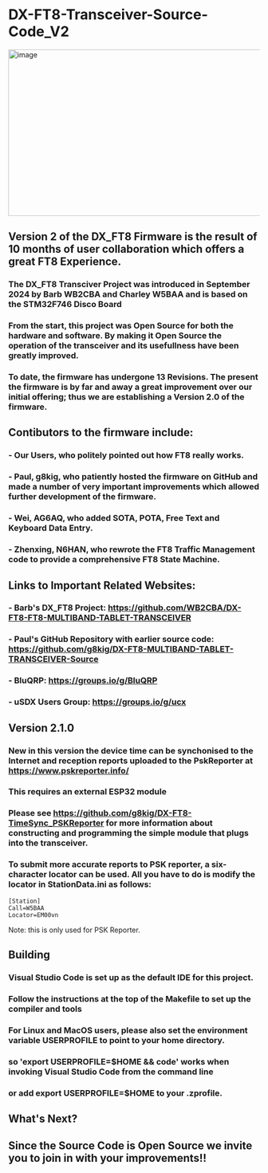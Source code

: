 # DX-FT8-Transceiver-Source-Code_V2

<img width="1050" height="334" alt="image" src="https://github.com/user-attachments/assets/7413b20f-af99-4005-b84a-3a4e1367aab7" />

## Version 2 of the DX_FT8 Firmware is the result of 10 months of user collaboration which offers a great FT8 Experience. 

### The DX_FT8 Transciver Project was introduced in September 2024 by Barb WB2CBA and Charley W5BAA and is based on the STM32F746 Disco Board
### From the start, this project was Open Source for both the hardware and software. By making it Open Source the operation of the transceiver and its usefullness have been greatly improved.
### To date, the firmware has undergone 13 Revisions. The present the firmware is by far and away a great improvement over our initial offering; thus we are establishing a Version 2.0 of the firmware.
###
## Contibutors to the firmware include:
### - Our Users, who politely pointed out how FT8 really works.
### - Paul, g8kig, who patiently hosted the firmware on GitHub and made a number of very important improvements which allowed further development of the firmware.
### - Wei, AG6AQ, who added SOTA, POTA, Free Text and Keyboard Data Entry.
### - Zhenxing, N6HAN, who rewrote the FT8 Traffic Management code to provide a comprehensive FT8 State Machine.
##
## Links to Important Related Websites:
### - Barb's DX_FT8 Project: https://github.com/WB2CBA/DX-FT8-FT8-MULTIBAND-TABLET-TRANSCEIVER
### - Paul's GitHub Repository with earlier source code: https://github.com/g8kig/DX-FT8-MULTIBAND-TABLET-TRANSCEIVER-Source
### - BluQRP: https://groups.io/g/BluQRP
### - uSDX Users Group: https://groups.io/g/ucx
###
## Version 2.1.0
### New in this version the device time can be synchonised to the Internet and reception reports uploaded to the PskReporter at https://www.pskreporter.info/
### This requires an external ESP32 module
### Please see https://github.com/g8kig/DX-FT8-TimeSync_PSKReporter for more information about constructing and programming the simple module that plugs into the transceiver.
###
### To submit more accurate reports to PSK reporter, a six-character locator can be used. All you have to do is modify the locator in StationData.ini as follows:

```
[Station]
Call=W5BAA
Locator=EM00vn
```
Note: this is only used for PSK Reporter.

## Building
### Visual Studio Code is set up as the default IDE for this project.
### Follow the instructions at the top of the Makefile to set up the compiler and tools
### For Linux and MacOS users, please also set the environment variable USERPROFILE to point to your home directory.
### so 'export USERPROFILE=$HOME && code' works when invoking Visual Studio Code from the command line
### or add export USERPROFILE=$HOME to your .zprofile.
###
## What's Next?
## Since the Source Code is Open Source we invite you to join in with your improvements!!
